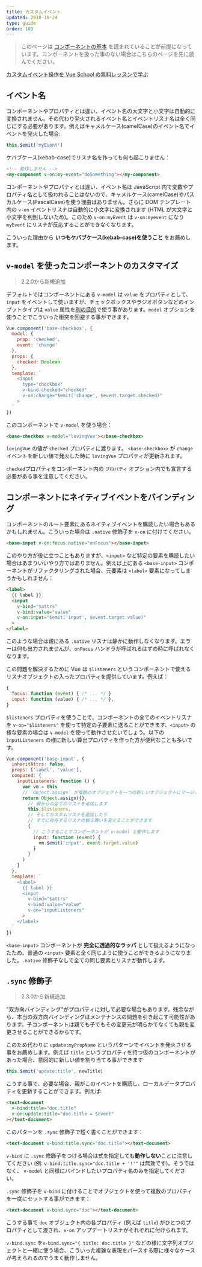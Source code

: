 ```yaml
---
title: カスタムイベント
updated: 2018-10-24
type: guide
order: 103
---
```


> このページは [コンポーネントの基本](components.html) を読まれていることが前提になっています。コンポーネントを扱った事のない場合はこちらのページを先に読んでください。

<div class="vueschool"><a href="https://vueschool.io/lessons/communication-between-components?friend=vuejs" target="_blank" rel="sponsored noopener" title="Learn how to work with custom events on Vue School">カスタムイベント操作を Vue School の無料レッスンで学ぶ</a></div>

## イベント名

コンポーネントやプロパティとは違い、イベント名の大文字と小文字は自動的に変換されません。その代わり発火されるイベント名とイベントリスナ名は全く同じにする必要があります。例えばキャメルケース(camelCase)のイベント名でイベントを発火した場合:

```js
this.$emit('myEvent')
```

ケバブケース(kebab-case)でリスナ名を作っても何も起こりません：

```html
<!-- 動作しません -->
<my-component v-on:my-event="doSomething"></my-component>
```

コンポーネントやプロパティとは違い、イベント名は JavaScript 内で変数やプロパティ名として扱われることはないので、キャメルケース(camelCase)やパスカルケース(PascalCase)を使う理由はありません。さらに DOM テンプレート内の `v-on` イベントリスナは自動的に小文字に変換されます (HTML が大文字と小文字を判別しないため)。このため `v-on:myEvent` は `v-on:myevent` になり `myEvent` にリスナが反応することができなくなります。

こういった理由から **いつもケバブケース(kebab-case)を使うこと** をお薦めします。

## `v-model` を使ったコンポーネントのカスタマイズ

> 2.2.0から新規追加

デフォルトではコンポーネントにある `v-model` は `value` をプロパティとして、`input` をイベントして使いますが、チェックボックスやラジオボタンなどのインプットタイプは `value` 属性を[別の目的](
https://developer.mozilla.org/ja/docs/Web/HTML/Element/input/checkbox#Value)で使う事があります。`model` オプションを使うことでこういった衝突を回避する事ができます。

```js
Vue.component('base-checkbox', {
  model: {
    prop: 'checked',
    event: 'change'
  },
  props: {
    checked: Boolean
  },
  template: `
    <input
      type="checkbox"
      v-bind:checked="checked"
      v-on:change="$emit('change', $event.target.checked)"
    >
  `
})
```

このコンポーネントで `v-model` を使う場合：

```html
<base-checkbox v-model="lovingVue"></base-checkbox>
```

`lovingVue` の値が `checked` プロパティに渡ります。 `<base-checkbox>` が `change` イベントを新しい値で発火した時に `lovingVue` プロパティが更新されます。

<p class="tip"><code>checked</code>プロパティをコンポーネント内の <code>プロパティ</code> オプション内でも宣言する必要がある事を注意してください。</p>

## コンポーネントにネイティブイベントをバインディング

コンポーネントのルート要素にあるネイティブイベントを購読したい場合もあるかもしれません。こういった場合は `.native` 修飾子を `v-on` に付けてください。

```html
<base-input v-on:focus.native="onFocus"></base-input>
```

このやり方が役に立つこともありますが、`<input>` など特定の要素を購読したい場合はあまりいいやり方ではありません。例えば上にある `<base-input>` コンポーネントがリファクタリングされた場合、元要素は `<label>` 要素になってしまうかもしれません：

```html
<label>
  {{ label }}
  <input
    v-bind="$attrs"
    v-bind:value="value"
    v-on:input="$emit('input', $event.target.value)"
  >
</label>
```

このような場合は親にある `.native` リスナは静かに動作しなくなります。エラーは何も出力されませんが、`onFocus` ハンドラが呼ばれるはずの時に呼ばれなくなります。

この問題を解決するために Vue は `$listeners` というコンポーネントで使えるリスナオブジェクトの入ったプロパティを提供しています。例えば：

```js
{
  focus: function (event) { /* ... */ }
  input: function (value) { /* ... */ },
}
```

`$listeners` プロパティを使うことで、コンポーネントの全てのイベントリスナを `v-on="$listeners"` を使って特定の子要素に送ることができます、`<input>` の様な要素の場合は `v-model` を使って動作させたいでしょう。以下の `inputListeners` の様に新しい算出プロパティを作った方が便利なことも多いです。

```js
Vue.component('base-input', {
  inheritAttrs: false,
  props: ['label', 'value'],
  computed: {
    inputListeners: function () {
      var vm = this
      // `Object.assign` が複数のオブジェクトを一つの新しいオブジェクトにマージします
      return Object.assign({},
        // 親からの全てのリスナを追加します
        this.$listeners,
        // そしてカスタムリスナを追加したり
        // すでに存在するリスナの振る舞いを変えることができます
        {
          // こうすることでコンポーネントが v-model と動作します
          input: function (event) {
            vm.$emit('input', event.target.value)
          }
        }
      )
    }
  },
  template: `
    <label>
      {{ label }}
      <input
        v-bind="$attrs"
        v-bind:value="value"
        v-on="inputListeners"
      >
    </label>
  `
})
```

`<base-input>` コンポーネントが **完全に透過的なラッパ** として扱えるようになったため、普通の `<input>` 要素と全く同じように使うことができるようになりました。`.native` 修飾子なしで全ての同じ要素とリスナが動作します。

## `.sync` 修飾子

> 2.3.0から新規追加

"双方向バインディング"がプロパティに対して必要な場合もあります。残念ながら、本当の双方向バインディングはメンテナンスの問題を引き起こす可能性があります。子コンポーネントは親でも子でもその変更元が明らかでなくても親を変更させることができるからです。

このため代わりに `update:myPropName` というパターンでイベントを発火させる事をお薦めします。例えば `title` というプロパティを持つ仮のコンポーネントがあった場合、意図的に新しい値を割り当てる事ができます

```js
this.$emit('update:title', newTitle)
```

こうする事で、必要な場合、親がこのイベントを購読し、ローカルデータプロパティを更新することができます。例えば:

```html
<text-document
  v-bind:title="doc.title"
  v-on:update:title="doc.title = $event"
></text-document>
```

このパターンを `.sync` 修飾子で短く書くことができます：

```html
<text-document v-bind:title.sync="doc.title"></text-document>
```

<p class="tip"><code>v-bind</code> に <code>.sync</code> 修飾子をつける場合は式を指定しても<strong>動作しない</strong>ことに注意してください (例: <code>v-bind:title.sync="doc.title + '!'"</code> は無効です)。そうではなく、 <code>v-model</code> と同様にバインドしたいプロパティ名のみを指定してください。</p>

`.sync` 修飾子を `v-bind` に付けることでオブジェクトを使って複数のプロパティを一度にセットする事ができます：

```html
<text-document v-bind.sync="doc"></text-document>
```

こうする事で `doc` オブジェクト内の各プロパティ (例えば `title`) がひとつのプロパティとして渡され、`v-on` アップデートリスナがそれぞれに付けられます。

<p class="tip"><code>v-bind.sync</code> を<code>v-bind.sync="{ title: doc.title }"</code> などの様に文字列オブジェクトと一緒に使う場合、こういった複雑な表現をパースする際に様々なケースが考えられるのでうまく動作しません。</p>
